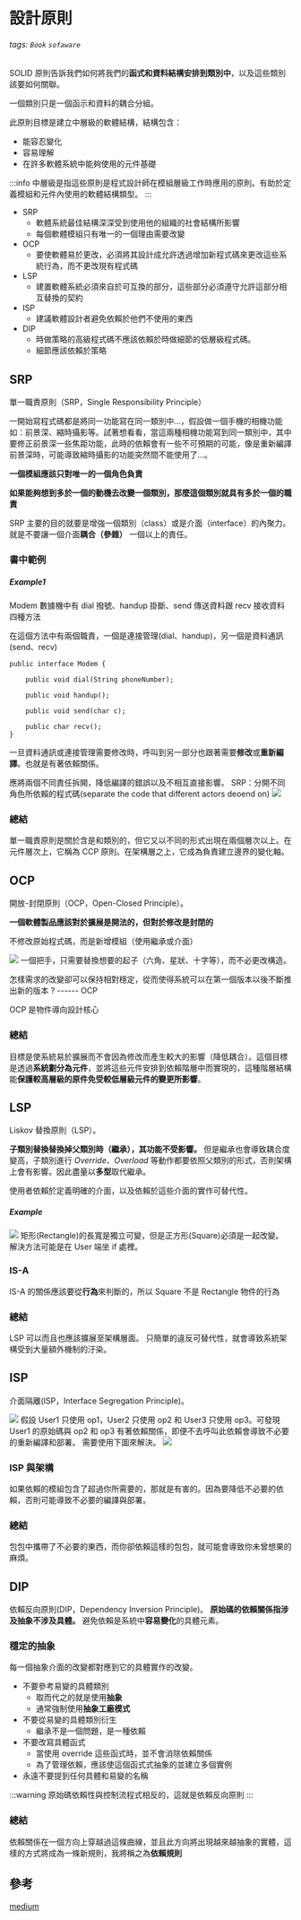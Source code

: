 # 設計原則
###### tags: `Book` `sofaware`
SOLID 原則告訴我們如何將我們的**函式和資料結構安排到類別中**，以及這些類別該要如何關聯。

一個類別只是一個函示和資料的耦合分組。

此原則目標是建立中層級的軟體結構，結構包含：
- 能容忍變化
- 容易理解
- 在許多軟體系統中能夠使用的元件基礎

:::info
中層級是指這些原則是程式設計師在模組層級工作時應用的原則。有助於定義模組和元件內使用的軟體結構類型。
:::

- SRP
    - 軟體系統最佳結構深深受到使用他的組織的社會結構所影響
    - 每個軟體模組只有唯一的一個理由需要改變
- OCP
    - 要使軟體易於更改，必須將其設計成允許透過增加新程式碼來更改這些系統行為，而不更改現有程式碼
- LSP
    - 建置軟體系統必須來自於可互換的部分，這些部分必須遵守允許這部分相互替換的契約
- ISP
    - 建議軟體設計者避免依賴於他們不使用的東西
- DIP
    - 時做策略的高級程式碼不應該依賴於時做細節的低層級程式碼。
    - 細節應該依賴於策略

## SRP
單一職責原則（SRP，Single Responsibility Principle）

一開始寫程式碼都是將同一功能寫在同一類別中...，假設做一個手機的相機功能如：前景深、縮時攝影等。試著想看看，當這兩種相機功能寫到同一類別中，其中要修正前景深一些焦距功能，此時的依賴會有一些不可預期的可能，像是重新編譯前景深時，可能導致縮時攝影的功能突然間不能使用了...。

**一個模組應該只對唯一的一個角色負責**

**如果能夠想到多於一個的動機去改變一個類別，那麼這個類別就具有多於一個的職責**

SRP 主要的目的就要是增強一個類別（class）或是介面（interface）的內聚力。就是不要讓一個介面**耦合（參雜）** 一個以上的責任。


### 書中範例

##### Example1
Modem 數據機中有 dial 撥號、handup 掛斷、send 傳送資料跟 recv 接收資料四種方法

在這個方法中有兩個職責，一個是連接管理(dial、handup)，另一個是資料通訊(send、recv)
```java=
public interface Modem {
	
	public void dial(String phoneNumber);

	public void handup();
	
	public void send(char c);

	public char recv();
}
```
一旦資料通訊或連接管理需要修改時，呼叫到另一部分也跟著需要**修改**或**重新編譯**。也就是有著依賴關係。

應將兩個不同責任拆開，降低編譯的錯誤以及不相互直接影響。
SRP：分開不同角色所依賴的程式碼(separate the code that different actors deoend on)
![](https://i.imgur.com/D0egqZj.png)

### 總結

單一職責原則是關於含是和類別的，但它又以不同的形式出現在兩個層次以上。在元件層次上，它稱為 CCP 原則。在架構層之上，它成為負責建立邊界的變化軸。

## OCP
開放-封閉原則（OCP，Open-Closed Principle）。

**一個軟體製品應該對於擴展是開法的，但對於修改是封閉的**

不修改原始程式碼，而是新增模組（使用繼承或介面）

![](https://i.imgur.com/z8rKGTS.png)
一個把手，只需要替換想要的起子（六角、星狀、十字等），而不必更改構造。

怎樣需求的改變卻可以保持相對穩定，從而使得系統可以在第一個版本以後不斷推出新的版本 ? ------ OCP

OCP 是物件導向設計核心

### 總結
目標是使系統易於擴展而不會因為修改而產生較大的影響（降低耦合）。這個目標是透過**系統劃分為元件**，並將這些元件安排到依賴階層中而實現的，這種階層結構能**保護較高層級的原件免受較低層級元件的變更所影響**。

## LSP
Liskov 替換原則（LSP）。

**子類別替換替換掉父類別時（繼承），其功能不受影響。** 但是繼承也會導致耦合度變高，子類別進行 *Override*、*Overload* 等動作都要依照父類別的形式，否則架構上會有影響。因此盡量以**多型**取代繼承。

使用者依賴於定義明確的介面，以及依賴於這些介面的實作可替代性。
##### Example
![](https://i.imgur.com/aq7KpJh.png)
矩形(Rectangle)的長寬是獨立可變，但是正方形(Square)必須是一起改變。
解決方法可能是在 User 端坐 if 處裡。

### IS-A
IS-A 的關係應該要從**行為**來判斷的，所以 Square 不是 Rectangle 物件的行為


### 總結
LSP 可以而且也應該擴展至架構層面。
只簡單的違反可替代性，就會導致系統架構受到大量額外機制的汙染。
## ISP
介面隔離(ISP，Interface Segregation Principle)。

![](https://i.imgur.com/ppA6YiS.png)
假設 User1 只使用 op1，User2 只使用 op2 和 User3 只使用 op3。可發現 User1 的原始碼與 op2 和 op3 有著依賴關係，即便不去呼叫此依賴會導致不必要的重新編譯和部署。
需要使用下圖來解決。
![](https://i.imgur.com/a2UIMEa.png)

### ISP 與架構
如果依賴的模組包含了超過你所需要的，那就是有害的。因為要降低不必要的依賴，否則可能導致不必要的編譯與部署。

### 總結
包包中攜帶了不必要的東西，而你卻依賴這樣的包包，就可能會導致你未曾想果的麻煩。

## DIP
依賴反向原則(DIP，Dependency Inversion Principle)。
**原始碼的依賴關係指涉及抽象不涉及具體。**
避免依賴是系統中**容易變化**的具體元素。

### 穩定的抽象
每一個抽象介面的改變都對應到它的具體實作的改變。

- 不要參考易變的具體類別
    - 取而代之的就是使用**抽象**
    - 通常強制使用**抽象工廠模式**
- 不要從易變的具體類別衍生
    - 繼承不是一個問題，是一種依賴
- 不要改寫具體函式
    - 當使用 override 這些函式時，並不會消除依賴關係
    - 為了管理依賴，應該使這個函式式抽象的並建立多個實例
- 永遠不要提到任何具體和易變的名稱

:::warning
原始碼依賴性與控制流程式相反的，這就是依賴反向原則
:::

### 總結
依賴關係在一個方向上穿越過這條曲線，並且此方向將出現越來越抽象的實體，這樣的方式將成為一條新規則，我將稱之為**依賴規則**



## 參考
[medium](https://medium.com/@f40507777/%E6%88%91%E8%A9%B2%E5%AD%B8%E6%9C%83solid%E5%97%8E-4e73887c9156)
